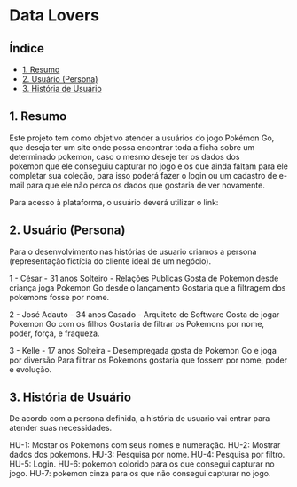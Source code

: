 # Data Lovers

## Índice
  - [1. Resumo](#1-resumo)
  - [2. Usuário (Persona)](#2-usu%c3%a1rio-persona)
  - [3. História de Usuário](#3-hist%c3%b3ria-de-usu%c3%a1rio)

## 1. Resumo
Este projeto tem como objetivo atender a usuários do jogo Pokémon Go, que deseja ter um site onde possa encontrar toda a ficha sobre um determinado pokemon, caso o mesmo deseje ter os dados dos pokemon que ele conseguiu capturar no jogo e os que ainda faltam para ele completar sua coleção, para isso poderá fazer o login ou um cadastro de e-mail para que ele não perca os dados que gostaria de ver novamente. 

Para acesso à plataforma, o usuário deverá utilizar o link:

## 2. Usuário (Persona)
Para o desenvolvimento nas histórias de usuario criamos a persona (representação fictícia do cliente ideal de um negócio).

 1 - César - 31 anos
     Solteiro - Relações Publicas
    Gosta de Pokemon desde criança
    joga Pokemon Go desde o lançamento
    Gostaria que a filtragem dos pokemons fosse por nome.

2 - José Adauto - 34 anos
    Casado - Arquiteto de Software
    Gosta de jogar Pokemon Go com os filhos
    Gostaria de filtrar os Pokemons por nome, poder, força, e fraqueza.

3 - Kelle - 17 anos
    Solteira - Desempregada
    gosta de Pokemon Go e joga por diversão
    Para filtrar os Pokemons gostaria que fossem por nome, poder e evolução.


## 3. História de Usuário
De acordo com a persona definida, a história de usuario vai entrar para atender suas necessidades.

HU-1: Mostar os Pokemons com seus nomes e numeração.
HU-2: Mostrar dados dos pokemons.
HU-3: Pesquisa por nome.
HU-4: Pesquisa por filtro.
HU-5: Login.
HU-6: pokemon colorido para os que consegui capturar no jogo.
HU-7: pokemon cinza para os que não consegui capturar no jogo.
